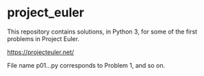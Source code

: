 # project_euler
This repository contains solutions, in Python 3, for some of the first problems in Project Euler.

https://projecteuler.net/

File name p01...py corresponds to Problem 1, and so on. 
